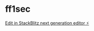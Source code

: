 # ff1sec

[Edit in StackBlitz next generation editor ⚡️](https://stackblitz.com/~/github.com/Ai-Nader/ff1sec)